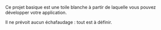 ﻿Ce projet basique est une toile blanche à partir de laquelle vous pouvez développer votre application.

Il ne prévoit aucun échafaudage : tout est à définir.
